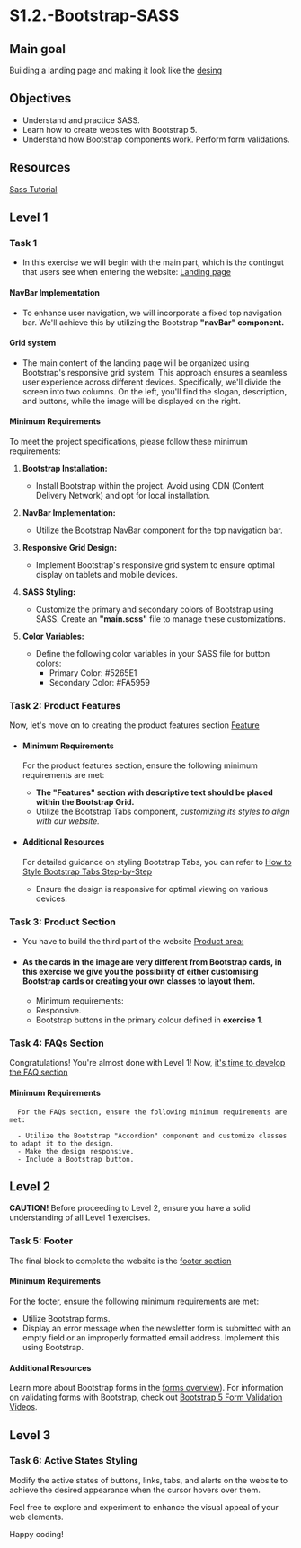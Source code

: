 # S1.2.-Bootstrap-SASS
## Main goal
Building a landing page and making it look like the [desing](https://github.com/anderson92zolis/S1.2.-Bootstrap-SASS/blob/main/Recursos%20projecte%20sprint%201.2/Dise%C3%B1o/desktop-design.jpg)


## Objectives 
* Understand and practice SASS.
* Learn how to create websites with Bootstrap 5.
* Understand how Bootstrap components work. Perform form validations.

## Resources

[Sass Tutorial](https://www.w3schools.com/sass/)


## Level 1

### Task 1

* In this exercise we will begin with the main part, which is the contingut that users see when entering the website: [Landing page](https://github.com/anderson92zolis/S1.2.-Bootstrap-SASS/blob/main/Recursos%20projecte%20sprint%201.2/Dise%C3%B1o/desktop-active-states.jpg)

#### NavBar Implementation

   * To enhance user navigation, we will incorporate a fixed top navigation bar. We'll achieve this by utilizing the Bootstrap **"navBar" component.**

#### Grid system

   * The main content of the landing page will be organized using Bootstrap's responsive grid system. This approach ensures a seamless user experience across different devices. Specifically, we'll divide the screen into two columns. On the left, you'll find the slogan, description, and buttons, while the image will be displayed on the right.

#### Minimum Requirements

   To meet the project specifications, please follow these minimum requirements:
   
   1. **Bootstrap Installation:**
      - Install Bootstrap within the project. Avoid using CDN (Content Delivery Network) and opt for local installation.
   
   2. **NavBar Implementation:**
      - Utilize the Bootstrap NavBar component for the top navigation bar.
   
   3. **Responsive Grid Design:**
      - Implement Bootstrap's responsive grid system to ensure optimal display on tablets and mobile devices.
   
   4. **SASS Styling:**
      - Customize the primary and secondary colors of Bootstrap using SASS. Create an **"main.scss"** file to manage these customizations.
   
   5. **Color Variables:**
      - Define the following color variables in your SASS file for button colors:
         - Primary Color: #5265E1
         - Secondary Color: #FA5959

### Task 2: Product Features

   Now, let's move on to creating the product features section [Feature](https://github.com/anderson92zolis/S1.2.-Bootstrap-SASS/blob/main/Recursos%20projecte%20sprint%201.2/Dise%C3%B1o/desktop-active-states.jpg)

* #### Minimum Requirements

   For the product features section, ensure the following minimum requirements are met:
   
   - **The "Features" section with descriptive text should be placed within the Bootstrap Grid.**
   - Utilize the Bootstrap Tabs component, _customizing its styles to align with our website._

* #### Additional Resources

   For detailed guidance on styling Bootstrap Tabs, you can refer to [How to Style Bootstrap Tabs Step-by-Step](https://turbofuture.com/computers/Apply-custom-styles-to-bootastrap-tabs-step-by-step.)
   
   - Ensure the design is responsive for optimal viewing on various devices.
 
### Task 3: Product Section

* You have to build the third part of the website [Product area:](https://github.com/anderson92zolis/S1.2.-Bootstrap-SASS/blob/main/Recursos%20projecte%20sprint%201.2/Dise%C3%B1o/desktop-active-states.jpg)

* #### As the cards in the image are very different from Bootstrap cards, in this exercise we give you the possibility of either customising Bootstrap cards or creating your own classes to layout them.

   * Minimum requirements:
   
   - Responsive.
   - Bootstrap buttons in the primary colour defined in **exercise 1**.
 
### Task 4: FAQs Section

Congratulations! You're almost done with Level 1! Now, [it's time to develop the FAQ section](https://github.com/anderson92zolis/S1.2.-Bootstrap-SASS/blob/main/Recursos%20projecte%20sprint%201.2/Dise%C3%B1o/desktop-active-states.jpg)

#### Minimum Requirements

      For the FAQs section, ensure the following minimum requirements are met:
      
      - Utilize the Bootstrap "Accordion" component and customize classes to adapt it to the design.
      - Make the design responsive.
      - Include a Bootstrap button.

## Level 2

**CAUTION!** Before proceeding to Level 2, ensure you have a solid understanding of all Level 1 exercises.

### Task 5: Footer

The final block to complete the website is the [footer section](https://github.com/anderson92zolis/S1.2.-Bootstrap-SASS/blob/main/Recursos%20projecte%20sprint%201.2/Dise%C3%B1o/desktop-active-states.jpg)


#### Minimum Requirements

For the footer, ensure the following minimum requirements are met:

- Utilize Bootstrap forms.
- Display an error message when the newsletter form is submitted with an empty field or an improperly formatted email address. Implement this using Bootstrap.

#### Additional Resources

Learn more about Bootstrap forms in the [forms overview](https://getbootstrap.com/docs/5.0/forms/overview/)).
For information on validating forms with Bootstrap, check out [Bootstrap 5 Form Validation Videos](https://www.youtube.com/results?search_query=bootstrap+5+form+validation).

## Level 3

### Task 6: Active States Styling

Modify the active states of buttons, links, tabs, and alerts on the website to achieve the desired appearance when the cursor hovers over them.

Feel free to explore and experiment to enhance the visual appeal of your web elements.

Happy coding!







